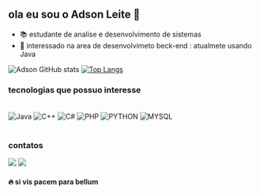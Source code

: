 ## ola eu sou o Adson Leite 👋
- 📚 estudante de analise e desenvolvimento de sistemas
- 🚀 interessado na area de desenvolvimeto beck-end : atualmete usando Java

![Adson GitHub stats](https://github-readme-stats.vercel.app/api?username=adson-fl&show_icons=true&theme=radical)
[![Top Langs](https://github-readme-stats.vercel.app/api/top-langs/?username=adson-fl&layout=compact)](https://github.com/anuraghazra/github-readme-stats)
### tecnologias que possuo interesse
<div style="display: inline_block"><br/>
<img align="center" alt="Java" src="https://img.shields.io/badge/Java-ED8B00?style=for-the-badge&logo=java&logoColor=white" />
<img align="center" alt="C++" src="https://img.shields.io/badge/C%2B%2B-00599C?style=for-the-badge&logo=c%2B%2B&logoColor=white" />
<img align="center" alt="C#" src="https://img.shields.io/badge/C%23-239120?style=for-the-badge&logo=c-sharp&logoColor=whit" />
<img align="center" alt="PHP" src="https://img.shields.io/badge/PHP-777BB4?style=for-the-badge&logo=php&logoColor=white" />
<img align="center" alt="PYTHON" src="https://img.shields.io/badge/Python-14354C?style=for-the-badge&logo=python&logoColor=white" />
<img align="center" alt="MYSQL" src="https://img.shields.io/badge/MySQL-00000F?style=for-the-badge&logo=mysql&logoColor=white" />
</div><br/>

### contatos

<div>
  <a href = "mailto:adsonferreira585@gmail.com"><img src="https://img.shields.io/badge/Gmail-D14836?style=for-the-badge&logo=gmail&logoColor=white" target="_blank"></a>
  <a href="https://www.linkedin.com/in/adson-leite2301/" target="_blank"><img src="https://img.shields.io/badge/-LinkedIn-%230077B5?style=for-the-badge&logo=linkedin&logoColor=white" target="_blank"></a>


  #### 🔥  si vis pacem para bellum
